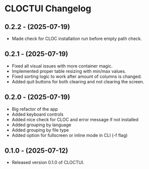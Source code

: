 # CLOCTUI Changelog

## 0.2.2 - (2025-07-19)

- Made check for CLOC installation run before empty path check.

## 0.2.1 - (2025-07-19)

- Fixed all visual issues with more container magic.
- Implemented proper table resizing with min/max values.
- Fixed sorting logic to work after amount of columns is changed.
- Added quit buttons for both clearing and not clearing the screen.

## 0.2.0 - (2025-07-19)

- Big refactor of the app
- Added keyboard controls
- Added nice check for CLOC and error message if not installed
- Added grouping by language
- Added grouping by file type
- Added option for fullscreen or inline mode in CLI (-f flag)

## 0.1.0 - (2025-07-12)

- Released version 0.1.0 of CLOCTUI.

